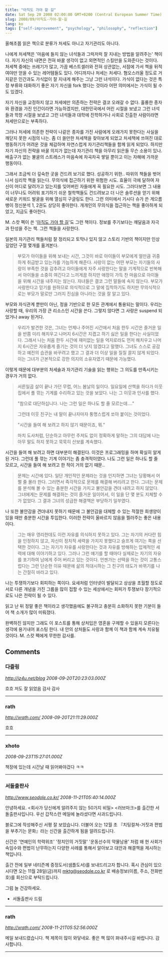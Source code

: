 ```yaml
---
title: "아직도 가야 할 길"
date: Sat Sep 20 2008 02:00:00 GMT+0200 (Central European Summer Time)
slug: 2008/09/아직도-가야-할-길
lang: ko
tags: ["self-improvement", "psychology", "philosophy", "reflection"]
---
```


올해초쯤 읽은 책으로 분류가 처세도 아니고 자기관리도 아니다.

나에게 처세책은 '마음에 들지 않는 녀석들과 그럭저럭 잘 지내는 방법을 알려주는' 책이다. 자기 자신의 내면은 전혀 바꿀 생각이 없고 외면적인 스킬만을 도와준다는 것이다. 처세책 중에는 쓰레기가 많고, 가끔 베스트셀러와 전혀 상관없는, 서점에 가서 책을 뒤적여야만 얻을 수 있는 레어템들도 있다. 어디까지나 처세는 처세다. 혐오스러울 정도로 거지같은 인간과도 가식없이 잘 지내게 해주는 그냥 그런 녀석이다. 가식이 없다는 것은 특정 부류와 대화하기 좋은 자기 자신을 fork 했다는 것이라 어떤 의미에서는 가식이 될 수도 있겠다.

자기 자신을 교정하지 않고 처세에만 의존하는 전략은 결코 오래갈 수 없다. 훌륭한 종자와 환경을 가진 인간이라면 가능하겠지만, 대한민국에서 어린 시절을 보냈고 그런 녀석들과 학창 시절을 보냈고 그런 녀석들과 대학에 진학하거나 사회로 진출한 사람이라면 처세만으로는 부족하다.

그러나 처세에 의존한 전략이 나같은 종자를 가진 사람에게 오래가지 못한다는 사실을 깨닫지 못한 시점의 나는. 좀 더 쓸만한 처세책을 찾아보게 되었고 처세책에 쓰여진 대로 행동하기가 어려운 것을 체감하며 자연스럽게 자기관리책들을 함께 읽게 되었다. 하지만 자기 자신의 전략을 바꿀 의지가 없는데 자기관리 책을 아무리 읽은들 무슨 소용이 있나. 배출구가 없는 불굴의 스트레스가 마음속에 차곡차곡 쌓일 뿐이고 이는 자해에 가까운 행동이다.

그래서 조금씩 더 깊숙한 곳을 건드려 보기로 했다. 성공하기 위한.. 따위의 책들을 벗어나서 심리학 책을 읽는다. 무의식에 접근하기 위한 위험한 시도. 효율이 극에 달하여 자신이 어디로 달려가고 있는지를 잊어버린 자들에게 꼭 필요한 시도. 그러다보면 그 내용이 너무나도 어려워 포기하기 쉬운 철학책들도 건드려보고 더 나은 솔루션을 얻기 위해 새로운 키워드 발굴을 위해 열심히 구글링도 한다. 그런 의미에서 기시다 슈가 쓴 게으름뱅이 정신분석 1, 2권도 상당히 좋아한다. 개개인의 무의식을 접근하는 책을 좋아하게 되었고, 지금도 좋아한다.

M. 스캇 펙이 쓴 '[아직도 가야 할 길](http://www.yes24.com/Goods/FTGoodsView.aspx?goodsNo=2502002&CategoryNumber=001001019004001)'도 그런 책이다. 정보를 주기보다는 깨달음과 자극과 탄성을 주는 책. 그런 책들을 사랑한다.

일본의 자기관리 책들처럼 잘 정리되고 토막나 있지 않고 스토리 기반의 책이지만 인상 깊었던 구절 몇개를 옮겨본다.

> 부모가 아이들을 위해 보내는 시간, 그것이 바로 아이들이 부모에게 얼만큼 귀중하게 취급받고 있는가를 가늠하게 해준다. 사랑이 없는 어떤 부모는 자기들의 사랑이 부족한 것을 감추려고 아이들에게 자주 사랑한다는 말을 기계적으로 반복해서 아이들을 소중히 여긴다고 느끼게끔 하지만 애정이 가득 찬 마음으로 아이들을 위해 시간을 내주지는 않는다. 자녀들은 결코 그런 말들에 속지 않는다. 부모가 사랑한다고 믿기를 원하므로 의식적으로 그 말에 집착하기도 하지만 무의식적으로는 부모가 말로만 그러지 진심을 아니라는 것을 잘 알고 있다.

부모와 자식관계 뿐만이 아닌, 정을 기반으로 한 모든 관계에서 통용되는 말이다. 우리는 사랑할 때, 우리의 가장 큰 리소스인 시간을 쓴다. 그렇지 않다면 그 사랑은 suspend 되었거나 away 된거다.

> 우리가 발견한 것은, 그녀는 언제나 주어진 시간에서 처음 한두 시간은 즐거운 일을 반쯤 미리 해치우고 나머지 6시간은 지겹고 하기 싫은 일을 한다는 사실이었다. 그래서 나는 처음 한두 시간에 재미없는 일을 억지로라도 먼저 해치우고 나머지 6시간은 자유롭게 즐기는 것이 더 낫지 않겠댜고 말했다. 그녀도 스스로 공감하고 예전의 습관을 바꾸려고 했고 그 결과 더 이상 일을 질질 끌지 않게 되었다. 이는 그녀가 근본적으로 강한 의지의 소유자였기 때문에 가능했다.

 

이렇게 때문에 대부분의 처세술과 자기관리 기술을 읽는 행위는 그 의도를 만족시키는 경우가 거의 없다.


> 서른일곱 살이 끝나 가던 무렵, 어느 봄날의 일이다. 일요일에 산책을 하다가 이웃집에서 풀 깎는 기계를 수리하고 있는 것을 보았다. 나는 그 이웃과 인사를 했다.
>
> "참으로 대단하십니다. 나는 그런 일은 하나도 할 줄 모르는데...."
>
> 그런데 이웃 친구는 내 말이 끝나자마자 퉁명스럽게 쏘아 붙이는 것이었다.
> 
> "시간을 들여 해 보려고 하지 않기 때문이죠, 뭐."
> 
> 마치 도사처럼, 단순하고 아무런 주저도 없이 정확하게 말하는 그의 대답에 나는 아무 말도 하지 못하고 묵묵히 산보를 계속했다.

 

시간을 들여 해 보려고 하면 대부분이 해결된다. 이것은 프로그래밍을 하며 확실히 알게 된 거다. 그런데 풀 깎는 기계 이야기는 좀 충격적이였다. 나도 그런 일은 하나도 할 줄 모르고, 시간을 들여 해 보려고 한 적이 거의 없기 때문..
 

> 문제는 시간에 있다. 일단 개인적인 문제라는 것을 인지하면 그녀는 당황해서 어쩔 줄 몰라 한다. 그러면서 즉각적으로 문제를 해결해 버리려고 한다. 그녀는 문제를 분석해 볼 수 있는 충분한 시간을 가지고 불안감을 견뎌 내려고 하지 않았다. 그녀에게는 문제를 해결하는 것이 즐거운 일이어서, 이 일을 단 몇 분도 지체할 수가 없었다. 그 결과 그녀의 성급한 해결책은 부당하기 일쑤였다.


나 또한 불안감을 견뎌내지 못하기 때문에 그 불안감을 대체할 수 있는 적절한 희생양이 있을 때만 충분한 시간을 투입한다. 이러한 전략이 올바르지 않음을 찔러주는 좋은 내용이다.

> 그는 매우 영리한데도 이런 자유를 의식하지 못하고 있다. 그는 자기의 커다란 힘을 인정하지 않고, 자신이 정치적 세력을 가지지 못했다고 슬프게 여기는 쪽을 선택한 것이다. 그는 자기가 자유를 사랑한다는 것과 자유를 방해하는 압제적인 세력에 대해 이야기하고 있다. 그러나 그런 얘기를 할 때마다 실제로는 자기의 자유를 포기하여 남에게 주어 버리고 있는 것이다. 언젠가는 선택을 하는 것이 고통스럽다는 그런 단순한 이유 때문에 삶의 적대시하는 그 친구의 태도가 바뀌기를 나는 간절히 바라고 있다.
 

나는 투쟁하기보다 회피하는 쪽이다. 요새처럼 인터넷이 발달되고 상상을 초월할 정도로 서로 다른 개념을 가진 그룹을 많이 접할 수 있는 세상에서는 회피가 투쟁보다 장기적으로도 나은 전략이 될 수 있다.

 

읽고 난 뒤 정말 좋은 책이라고 생각했음에도 불구하고 충분히 소화하지 못한 기분이 들어 책 소개가 많이 미뤄졌다.

완벽하진 않지만 그래도 이 포스트를 통해 상처입은 영혼을 구제할 수 있을지 모른다는 생각에 용기내어 포스팅 한다. 내 안의 상처들도 사랑과 함께 이 책과 함께 계속 치유될 것이다. M. 스캇 펙에게 무한한 감사를.


## Comments

### 다즐링
*http://iz4u.net/blog*
*2008-09-20T20:23:03.000Z*

흐흐 저도 잘 읽었음 감사 감사

---

### rath
*http://xrath.com/*
*2008-09-20T21:11:29.000Z*

흐흐

---

### xhoto
*2008-09-23T15:27:01.000Z*

책장에 있는데 시간날 때 읽어봐야겄다 ㅋㅋ

---

### 서돌출판사
*http://www.seodole.co.kr/*
*2008-11-21T05:40:14.000Z*

안녕하세요. <회사가 당신에게 알려주지 않는 50가지 비밀> <러브마크>를 출간한 서돌출판사입니다. 우선 갑작스런 메일에 놀라셨다면 사과드립니다. 

블로그에 작성해주신 서평 잘 보았습니다.
더불어 오는 12월 초 『치팅컬쳐-거짓과 편법을 부추기는 문화』라는 신간을 출간하게 됨을 알려드립니다. 

신간은 '연예인의 학력위조' '정치인의 거짓말' '운동선수의 약물남용' 처럼 왜 현 사회가 속임수와 편법이 난무하는지 다양한 사례를 통해서 알아보고 대안과 해결책을 제시하는 책입니다. 

출간 전에 일부 네티즌께 증정도서(샘플도서)를 보내드리고자 합니다. 
혹시 관심이 있으시다면 오는 11월 28일(금)까지 mktg@seodole.co.kr 로 배송정보(이름, 주소, 전화번호)를 회신으로 부탁드립니다. 

그럼 늘 건강하세요. 

- 서돌출판사 드림

---

### rath
*http://xrath.com/*
*2008-11-21T05:52:56.000Z*

메일 보내드렸습니다. 책 제목이 많이 와닿네요. 좋은 책 많이 펴내주시길 바랍니다. 감사합니다.

---
